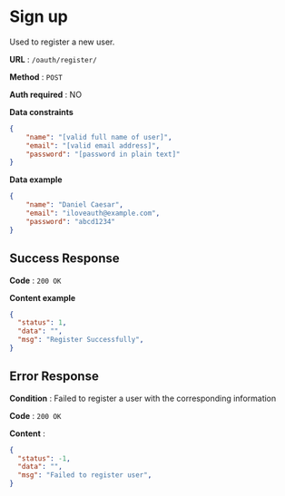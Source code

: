 # Sign up

Used to register a new user.

**URL** : `/oauth/register/`

**Method** : `POST`

**Auth required** : NO

**Data constraints**

```json
{
    "name": "[valid full name of user]",
    "email": "[valid email address]",
    "password": "[password in plain text]"
}
```

**Data example**

```json
{
    "name": "Daniel Caesar",
    "email": "iloveauth@example.com",
    "password": "abcd1234"
}
```

## Success Response

**Code** : `200 OK`

**Content example**

```json
{
  "status": 1,
  "data": "",
  "msg": "Register Successfully",
}
```

## Error Response

**Condition** : Failed to register a user with the corresponding information

**Code** : `200 OK`

**Content** :

```json
{
  "status": -1,
  "data": "",
  "msg": "Failed to register user",
}
```